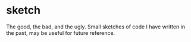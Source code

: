# sketch
The good, the bad, and the ugly. Small sketches of code I have written in the past, may be useful for future reference.
